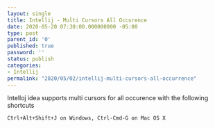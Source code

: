 ```yaml
---
layout: single
title: Intellij - Multi Cursors All Occurence
date: 2020-05-20 07:30:00.000000000 -05:00
type: post
parent_id: '0'
published: true
password: ''
status: publish
categories:
- Intellij
permalink: "2020/05/02/intellij-multi-cursors-all-occurrence"
---
```


Intelloj idea supports multi cursors for all occurence with the following shortcuts

```bash
Ctrl+Alt+Shift+J on Windows, Ctrl-Cmd-G on Mac OS X
```
